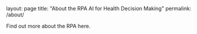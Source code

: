 layout: page
title: "About the RPA AI for Health Decision Making"
permalink: /about/

Find out more about the RPA here.

